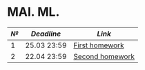 # MAI. ML.

_№_|_Deadline_|_Link_
--|--|--|
|1|25.03 23:59|[First homework](/First_homework.ipynb)
|2|22.04 23:59|[Second homework](/Second_homework.ipynb)

